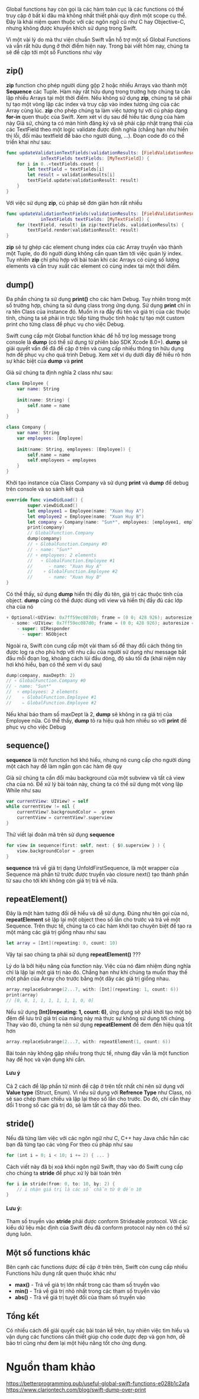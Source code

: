 Global functions hay còn gọi là các hàm toàn cục là các functions có thể truy cập ở bất kì đâu mà không nhất thiết phải quy định một scope cụ thể. Đây là khái niệm quen thuộc với các ngôn ngữ cũ như C hay Objective-C, nhưng không được khuyến khích sử dụng trong Swift.

Vì một vài lý do mà thư viện chuẩn Swift vẫn hỗ trợ một số Global Functions và vẫn rất hữu dụng ở thời điểm hiện nay. Trong bài viết hôm nay, chúng ta sẽ đề cập tới một số Functions như vậy

## zip()
**zip** function cho phép người dùng gộp 2 hoặc nhiều Arrays vào thành một **Sequence** các Tuple. Hàm này rất hữu dụng trong trường hợp chúng ta cần lặp nhiều Arrays tại một thời điểm. Nếu không sử dụng **zip**, chúng ta sẽ phải tự tạo một vòng lặp các index và truy cập vào index tương ứng của các Array cùng lúc. **zip** cho phép chúng ta làm việc tương tự với cú pháp dạng **for-in** quen thuộc của Swift. Xem xét ví dụ sau để hiểu tác dụng của hàm này
Giả sử, chúng ta có màn hình đăng ký và sẽ phải cập nhật trạng thái của các TextField theo một logic validate được định nghĩa (chẳng hạn như hiển thị lỗi, đổi màu textfield để báo cho người dùng, ...). Đoạn code đó có thể triển khai như sau:
```swift
func updateValidationTextFields(validationResults: [FieldValidationResult],
             inTextFields textFields: [MyTextField]) {
    for i in 0..<textFields.count {
        let textField = textFields[i]
        let result = validationResults[i]
        textField.update(validationResult: result)
    }
}
```

Với việc sử dụng **zip**, cú pháp sẽ đơn giản hơn rất nhiều
```Swift
func updateValidationTextFields(validationResults: [FieldValidationResult],
             inTextFields textFields: [MyTextField]) {
    for (textField, result) in zip(textFields, validationResults) {
        textField.render(validationResult: result)
}
```
**zip** sẽ tự ghép các element chung index của các Array truyền vào thành một Tuple, do đó người dùng không cần quan tâm tới việc quản lý index. Tuy nhiên **zip** chỉ phù hợp với bài toán khi các Arrays có cùng số lượng elements và cần truy xuất các element có cùng index tại một thời điểm.

## dump()
Đa phần chúng ta sử dụng **print()** cho các hàm Debug. Tuy nhiên trong một số trường hợp, chúng ta sử dụng class trong ứng dụng. Sử dụng **print** chỉ in ra tên Class của instance đó. Muốn in ra đầy đủ tên và giá trị của các thuộc tính, chúng ta sẽ phải in trực tiếp từng thuộc tính hoặc tự tạo một custom print cho từng class để phục vụ cho việc Debug.

Swift cung cấp một Global function khác để hỗ trợ log message trong console là **dump** (có thể sử dụng từ phiên bảo SDK Xcode 8.0+). **dump** sẽ giải quyết vấn đề đã đề cập ở trên và cung cấp nhiều thông tin hữu dụng hơn để phục vụ cho quá trình Debug. Xem xét ví dụ dưới đây để hiểu rõ hơn sự khác biệt của **dump** và **print**

Giả sử chúng ta định nghĩa 2 class như sau:
```Swift
class Employee {
    var name: String
    
    init(name: String) {
        self.name = name
    }
}

class Company {
    var name: String
    var employees: [Employee]
    
    init(name: String, employees: [Employee]) {
        self.name = name
        self.employees = employees
    }
}
```

Khởi tạo instance của Class Company và sử dụng **print** và **dump** để debug trên console và so sánh kết quả

```Swift
override func viewDidLoad() {
        super.viewDidLoad()
        let employee1 = Employee(name: "Xuan Huy A")
        let employee2 = Employee(name: "Xuan Huy B")
        let company = Company(name: "Sun*", employees: [employee1, employee2])
        print(company)
        // GlobalFunction.Company
        dump(company)
        // ▿ GlobalFunction.Company #0
        // - name: "Sun*"
        // ▿ employees: 2 elements
        //   ▿ GlobalFunction.Employee #1
        //      - name: "Xuan Huy A"
        //    ▿ GlobalFunction.Employee #2
        //      - name: "Xuan Huy B"
}
```

Có thể thấy, sử dụng **dump** hiển thị đầy đủ tên, giá trị các thuộc tính của object. **dump** cũng có thể được dùng với view và hiển thị đầy đủ các lớp cha của nó

```Swift
▿ Optional(<UIView: 0x7ff59ec087d0; frame = (0 0; 428 926); autoresize = W+H; layer = <CALayer: 0x6000005393e0>>)
  - some: <UIView: 0x7ff59ec087d0; frame = (0 0; 428 926); autoresize = W+H; layer = <CALayer: 0x6000005393e0>> #0
    - super: UIResponder
      - super: NSObject
```

Ngoài ra, Swift còn cung cấp một vài tham số để thay đổi cách thông tin được log ra cho phù hợp với nhu cầu của người sử dụng như message bắt đầu mỗi đoạn log, khoảng cách lùi đầu dòng, độ sâu tối đa (khái niệm này hơi khó hiểu, bạn có thể xem ví dụ sau)

```Swift
dump(company, maxDepth: 2)
// ▿ GlobalFunction.Company #0
// - name: "Sun*"
//  ▿ employees: 2 elements
//    ▹ GlobalFunction.Employee #1
//    ▹ GlobalFunction.Employee #2
```
Nếu khai báo tham số maxDept là 2, **dump** sẽ không in ra giá trị của Employee nữa. Có thể thấy, **dump** tỏ ra hiệu quả hơn nhiều so với **print** để phục vụ cho việc Debug

## sequence()
**sequence** là một function hơi khó hiểu, nhưng nó cung cấp cho người dùng một cách hay để làm ngắn gọn các hàm đệ quy

Giả sử chúng ta cần đổi màu background của một subview và tất cả view cha của nó. Để xử lý bài toán này, chúng ta có thể sử dụng một vòng lặp While như sau
```Swift
var currentView: UIView? = self
while currentView != nil {
    currentView?.backgroundColor = .green
    currentView = currentView?.superview
}
```

Thử viết lại đoãn mã trên sử dụng **sequence**
```Swift
for view in sequence(first: self, next: { $0.superview } ) {
    view.backgroundColor = .green
}
```
**sequence** trả về giá trị dạng UnfoldFirstSequence, là một wrapper của Sequence mà phần tử trước được truyền vào closure next() tạo thành phần từ sau cho tới khi không còn giá trị trả về nữa.

## repeatElement()
Đây là một hàm tương đối dễ hiểu và dễ sử dụng. Đúng như tên gọi của nó, **repeatElement** sẽ lặp lại một object theo số lần cho trước và trả về một Sequence. Trên thực tế, chúng ta có các hàm khởi tạo chuyên biệt để tạo ra một mảng các giá trị giống nhau như sau
```Swift
let array = [Int](repeating: 0, count: 10)
```

Vậy tại sao chúng ta phải sử dụng **repeatElement()** ???

Lý do là bởi hiệu năng của function này. Việc của nó đảm nhiệm đúng nghĩa chỉ là lặp lại một giá trị nào đó. Chẳng hạn như khi chúng ta muốn thay thế một phần của Array cho trước bằng một dãy các giá trị giống nhau. 

```Swift
array.replaceSubrange(2...7, with: [Int](repeating: 1, count: 6))
print(array)
// [0, 0, 1, 1, 1, 1, 1, 1, 0, 0]
```
Nếu sử dụng  **[Int](repeating: 1, count: 6)**, ứng dụng sẽ phải khởi tạo một bộ đệm để lưu trữ giá trị của mảng này mà thực sự không sử dụng tới chúng. Thay vào đó, chúng ta nên sử dụng **repeatElement** để đem đến hiệu quả tốt hơn
```Swift
array.replaceSubrange(2...7, with: repeatElement(1, count: 6))
```
Bài toán này không gặp nhiều trong thực tế, nhưng đây vẫn là một function hay để học và vận dụng khi cần. 
#### Lưu ý
Cả 2 cách để lặp phần tử mình đề cập ở trên tốt nhất chỉ nên sử dụng với **Value type** (Struct, Enum). Vì nếu sử dụng với **Refrence Type** như Class, nó sẽ sao chép tham chiếu và lặp lại theo số lần cho trước. Do đó, chỉ cần thay đổi 1 trong số các giá trị đó, sẽ làm tất cả thay đổi theo.

## stride()
Nếu đã từng làm việc với các ngôn ngữ như C, C++ hay Java chắc hẳn các bạn đã từng tạo các vòng For theo cú pháp như sau
```Swift
for (int i = 0; i < 10; i += 2) { ... }
```
Cách viết này đã bị xoá khỏi ngôn ngữ Swift, thay vào đó Swift cung cấp cho chúng ta **stride** để phục xử lý bài toán trên
```Swift
for i in stride(from: 0, to: 10, by: 2) {
    // i nhận giá trị là các số chẵn từ 0 đến 10
}
```
#### Lưu ý:
Tham số truyền vào **stride** phải được conform Strideable protocol. Với các kiểu dữ liệu mặc định của Swift đều đã conform protocol này nên có thể sử dụng luôn.

## Một số functions khác
Bên cạnh các functions được đề cập ở trên trên, Swift còn cung cấp nhiều Functions hữu dụng rất quen thuộc khác như
- **max()** - Trả về giá trị lớn nhất trong các tham số truyền vào
- **min()** - Trả về giá trị nhỏ nhất trong các tham số truyền vào
-  **abs()** - Trả về giá trị tuyệt đối của tham số truyền vào

## Tổng kết
Có nhiều cách để giải quyết các bài toán kể trên, tuy nhiên việc tìm hiểu và vận dụng các functions cần thiết giúp cho code được đẹp và gọn hơn, dễ bảo trì cũng như đem lại một hiệu năng tốt cho ứng dụng.

# Nguồn tham khảo
https://betterprogramming.pub/useful-global-swift-functions-e028b1c2afa
https://www.clariontech.com/blog/swift-dump-over-print